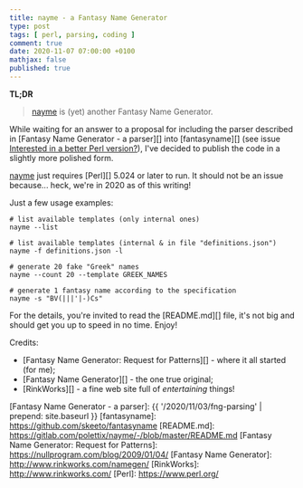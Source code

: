 ```yaml
---
title: nayme - a Fantasy Name Generator
type: post
tags: [ perl, parsing, coding ]
comment: true
date: 2020-11-07 07:00:00 +0100
mathjax: false
published: true
---
```


**TL;DR**

> [nayme][] is (yet) another Fantasy Name Generator.

While waiting for an answer to a proposal for including the parser
described in [Fantasy Name Generator - a parser][] into [fantasyname][]
(see issue [Interested in a better Perl version?][]), I've decided to
publish the code in a slightly more polished form.

[nayme][] just requires [Perl][] 5.024 or later to run. It should not be
an issue because... heck, we're in 2020 as of this writing!

Just a few usage examples:

```
# list available templates (only internal ones)
nayme --list

# list available templates (internal & in file "definitions.json")
nayme -f definitions.json -l

# generate 20 fake "Greek" names 
nayme --count 20 --template GREEK_NAMES

# generate 1 fantasy name according to the specification
nayme -s "BV(|||'|-)Cs"
```

For the details, you're invited to read the [README.md][] file, it's not
big and should get you up to speed in no time. Enjoy!

Credits:

- [Fantasy Name Generator: Request for Patterns][] - where it all
  started (for me);
- [Fantasy Name Generator][] - the one true original;
- [RinkWorks][] - a fine web site full of *entertaining* things!



[nayme]: https://gitlab.com/polettix/nayme
[Interested in a better Perl version?]: https://github.com/skeeto/fantasyname/issues/19
[Fantasy Name Generator - a parser]: {{ '/2020/11/03/fng-parsing' | prepend: site.baseurl }}
[fantasyname]: https://github.com/skeeto/fantasyname
[README.md]: https://gitlab.com/polettix/nayme/-/blob/master/README.md
[Fantasy Name Generator: Request for Patterns]: https://nullprogram.com/blog/2009/01/04/
[Fantasy Name Generator]: http://www.rinkworks.com/namegen/
[RinkWorks]: http://www.rinkworks.com/
[Perl]: https://www.perl.org/
